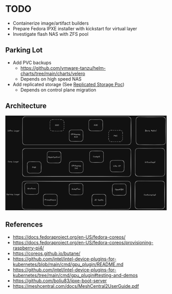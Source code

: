 # TODO

- Containerize image/artifact builders
- Prepare Fedora IPXE installer with kickstart for virtual layer
- Investigate flash NAS with ZFS pool

## Parking Lot

- Add PVC backups
  - https://github.com/vmware-tanzu/helm-charts/tree/main/charts/velero
  - Depends on high speed NAS
- Add replicated storage (See [Replicated Storage Poc](docs/replicated-storage-poc.md))
  - Depends on control plane migration

## Architecture

![homelab_architecture](docs/assets/homelab_high-level_architecture.png)

## References

- https://docs.fedoraproject.org/en-US/fedora-coreos/
- https://docs.fedoraproject.org/en-US/fedora-coreos/provisioning-raspberry-pi4/
- https://coreos.github.io/butane/
- https://github.com/intel/intel-device-plugins-for-kubernetes/blob/main/cmd/gpu_plugin/README.md
- https://github.com/intel/intel-device-plugins-for-kubernetes/tree/main/cmd/gpu_plugin#testing-and-demos
- https://github.com/boliu83/ipxe-boot-server
- https://meshcentral.com/docs/MeshCentral2UserGuide.pdf
